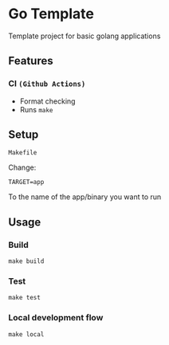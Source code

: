 # Go Template

Template project for basic golang applications

## Features

### CI `(Github Actions)`

- Format checking
- Runs `make`

## Setup

`Makefile`

Change:

    TARGET=app

To the name of the app/binary you want to run

## Usage

### Build

    make build

### Test

    make test

### Local development flow

    make local
